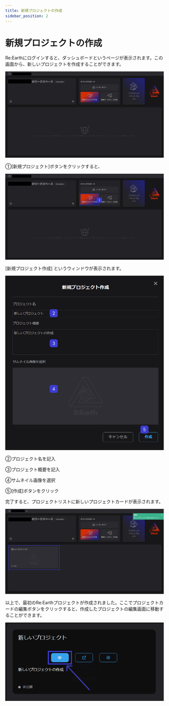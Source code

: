 ```yaml
---
title: 新規プロジェクトの作成
sidebar_position: 2
---
```

# 新規プロジェクトの作成

Re:Earthにログインすると、ダッシュボードというページが表示されます。この画面から、新しいプロジェクトを作成することができます。

![Untitled](./img/0.png)

①[新規プロジェクト]ボタンをクリックすると、

![Untitled](./img/1.png)

[新規プロジェクト作成] というウィンドウが表示されます。

![Untitled](./img/2.png)

②プロジェクト名を記入

③プロジェクト概要を記入

④サムネイル画像を選択

⑤[作成]ボタンをクリック

完了すると、プロジェクトリストに新しいプロジェクトカードが表示されます。

![Untitled](./img/3.png)

以上で、最初のRe:Earthプロジェクトが作成されました。ここでプロジェクトカードの編集ボタンをクリックすると、作成したプロジェクトの編集画面に移動することができます。

![Untitled](./img/4.png)